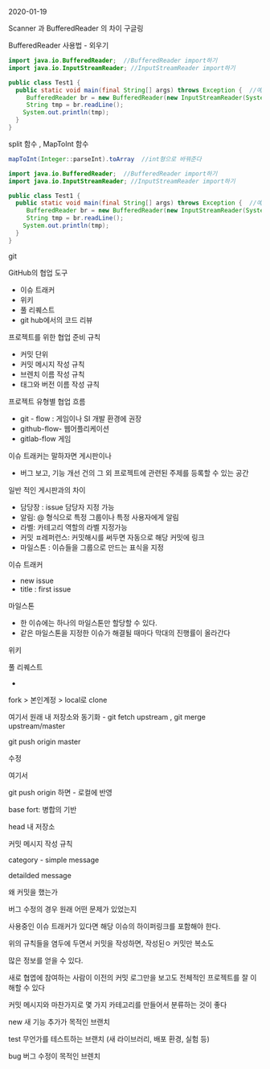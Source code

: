 2020-01-19

Scanner 과 BufferedReader 의 차이 구글링



BufferedReader 사용법   - 외우기

```java
import java.io.BufferedReader;  //BufferedReader import하기
import java.io.InputStreamReader; //InputStreamReader import하기

public class Test1 {
  public static void main(final String[] args) throws Exception {  //예외처리
     BufferedReader br = new BufferedReader(new InputStreamReader(System.in)); //
     String tmp = br.readLine();
    System.out.println(tmp);
  }
}

```

split 함수 ,  MapToInt 함수 

```java
mapToInt(Integer::parseInt).toArray  //int형으로 바꿔준다
```





```java
import java.io.BufferedReader;  //BufferedReader import하기
import java.io.InputStreamReader; //InputStreamReader import하기

public class Test1 {
  public static void main(final String[] args) throws Exception {  //예외처리
     BufferedReader br = new BufferedReader(new InputStreamReader(System.in)); //
     String tmp = br.readLine();
    System.out.println(tmp);
  }
}

```



git



GitHub의 협업 도구

- 이슈 트래커
- 위키
- 풀 리퀘스트
- git hub에서의 코드 리뷰

프로젝트를 위한 협업 준비 규칙

- 커밋 단위
- 커밋 메시지 작성 규칙
- 브렌치 이름 작성 규칙
- 태그와 버전 이름 작성 규칙

프로젝트 유형별 협업 흐름

- git - flow : 게임이나 SI 개발 환경에 권장
- github-flow- 웹어플리케이션
- gitlab-flow 게임

이슈 트래커는 말하자면 게시판이나

- 버그 보고, 기능 개선 건의 그 외 프로젝트에 관련된 주제를 등록할 수 있는 공간

  

일반 적인 게시판과의 차이

- 담당장 : issue 담당자 지정 가능
- 알림: @ <name> 형식으로 특정 그룹이나 특정 사용자에게 알림
- 라벨: 카테고리 역할의 라벨 지정가능
- 커밋 ㅍ레퍼런스: 커밋해시를 써두면 자동으로 해당 커밋에 링크
- 마일스톤 : 이슈들을 그룹으로 만드는 표식을 지정

이슈 트래커

- new issue
- title : first issue

마일스톤

- 한 이슈에는 하나의 마일스톤만 할당할 수 있다.
- 같은 마일스톤을 지정한 이슈가 해결될 때마다 막대의 진행률이 올라간다



위키 


풀 리퀘스트

- 

fork > 본인계정 > local로 clone  

여기서 원래 내 저장소와 동기화 - git fetch upstream   ,   git merge upstream/master 

git push origin master

수정

여기서

git push origin 하면 - 로컬에 반영

base fort: 병합의 기반

head 내 저장소

커밋 메시지 작성 규칙

category - simple message

detailded message





왜 커밋을 했는가

버그 수정의 경우 원래 어떤 문제가 있었는지

사용중인 이슈 트래커가 있다면 해당 이슈의 하이퍼링크를 포함해야 한다.



위의 규칙들을 염두에 두면서 커밋을 작성하면, 작성된ㅇ 커밋만 복소도

많은 정보를 얻을 수 있다.

새로 협엽에 참여하는 사람이 이전의 커밋 로그만을 보고도 전체적인 프로젝트를 잘 이해할 수 있다



커밋 메시지와 마찬가지로 몇 가지 카테고리를 만들어서 분류하는 것이 좋다

new 새 기능 추가가 목적인 브랜치

test 무언가를 테스트하는 브랜치 (새 라이브러리, 배포 환경, 실험 등) 

bug 버그 수정이 목적인 브렌치

